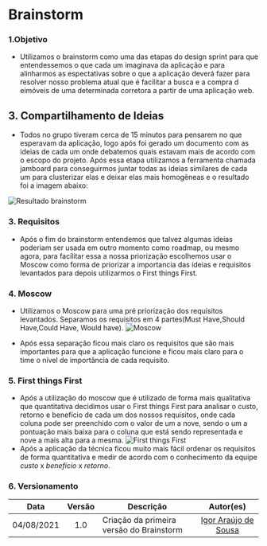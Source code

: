 # Brainstorm

### 1.Objetivo
- Utilizamos o brainstorm como uma das etapas do design sprint para que entendessemos o que cada um imaginava da aplicação e para alinharmos as espectativas sobre o que a aplicação deverá fazer para resolver nosso problema atual que é facilitar a busca e a compra d eimóveis de uma determinada corretora a partir de uma aplicação web.

## 3. Compartilhamento de Ideias
- Todos no grupo tiveram cerca de 15 minutos para pensarem no que esperavam da aplicação, logo após foi gerado um documento com as ideias de cada um onde debatemos quais estavam mais de acordo com o escopo do projeto.
Após essa etapa utilizamos a ferramenta chamada jamboard para conseguirmos juntar todas as ideias similares de cada um para clusterizar elas e deixar elas mais homogêneas e o resultado foi a imagem abaixo:

![Resultado brainstorm](https://i.imgur.com/G7d4h8d.png)

### 3. Requisitos
- Após o fim do brainstorm entendemos que talvez algumas ideias poderiam ser usada em outro momento como roadmap, ou mesmo agora, para facilitar essa a nossa priorização escolhemos usar o Moscow como forma de priorizar a importancia das ideias e requisitos levantados para depois utilizarmos o First things First.

### 4. Moscow

- Utilizamos o Moscow para uma pré priorização dos requisitos levantados. Separamos os requisitos em 4 partes(Must Have,Should Have,Could Have, Would have).
![Moscow](https://i.imgur.com/rWFdO0q.png)

- Após essa separação ficou mais claro os requisitos que são mais importantes para que a aplicação funcione e ficou mais claro para o time o nível de importância de cada requisito.

### 5. First things First
- Após a utilização do moscow que é utilizado de forma mais qualitativa que quantitativa decidimos usar o First things First para analisar o custo, retorno e benefício de cada um dos nossos requisitos, onde cada coluna pode ser preenchido com o valor de um a nove, sendo o um a pontuação mais baixa para o coluna que está sendo representada e nove a mais alta para a mesma. 
![First things First](https://i.imgur.com/3MiaxCa.png)
- Após a aplicação da técnica ficou muito mais fácil ordenar os requisitos de forma quantitativa e medir de acordo com o conhecimento da equipe *custo* x *benefício* x *retorno*.

### 6. Versionamento
|Data | Versão | Descrição | Autor(es)|
| :--: | :--: | -- | :--: |
| 04/08/2021 | 1.0 | Criação da primeira versão do Brainstorm | [Igor Araújo de Sousa](https://github.com/zero101010) |

